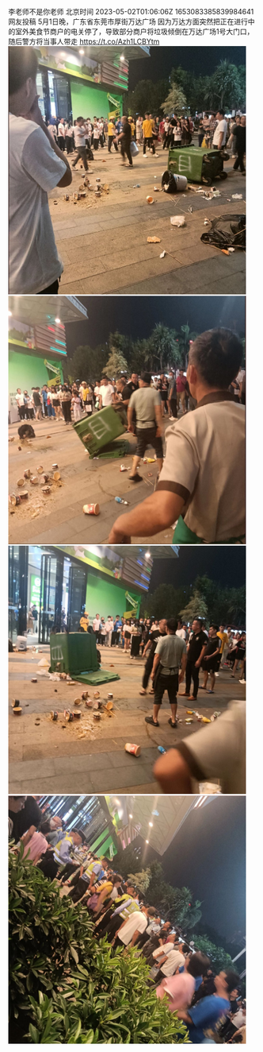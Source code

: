 李老师不是你老师 北京时间 2023-05-02T01:06:06Z 1653083385839984641<br>网友投稿
5月1日晚，广东省东莞市厚街万达广场
因为万达方面突然把正在进行中的室外美食节商户的电关停了，导致部分商户将垃圾倾倒在万达广场1号大门口，随后警方将当事人带走 https://t.co/Azh1LCBYtm<br><img src='/temp/image/2023/u-Month-5/1653083385839984641_0.jpg' width='480' height='500'><img src='/temp/image/2023/u-Month-5/1653083385839984641_1.jpg' width='480' height='500'><img src='/temp/image/2023/u-Month-5/1653083385839984641_2.jpg' width='480' height='500'><img src='/temp/image/2023/u-Month-5/1653083385839984641_3.jpg' width='480' height='500'><br><br>